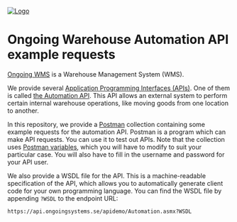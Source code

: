 <a href="https://www.ongoingwarehouse.com">![Logo](https://ongoingwarehouse.com/images/ongoing_logo_10k_blue.png)</a>
# Ongoing Warehouse Automation API example requests
[Ongoing WMS](https://www.ongoingwarehouse.com/) is a Warehouse Management System (WMS).

We provide several [Application Programming Interfaces (APIs)](https://developer.ongoingwarehouse.com/). One of them is called [the Automation API](https://developer.ongoingwarehouse.com/Automation-API). This API allows an external system to perform certain internal warehouse operations, like moving goods from one location to another.

In this repository, we provide a [Postman](https://www.postman.com/) collection containing some example requests for the automation API. Postman is a program which can make API requests. You can use it to test out APIs. Note that the collection uses [Postman variables](https://learning.postman.com/docs/sending-requests/managing-environments/), which you will have to modify to suit your particular case. You will also have to fill in the username and password for your API user.

We also provide a WSDL file for the API. This is a machine-readable specification of the API, which allows you to automatically generate client code for your own programming language. You can find the WSDL file by appending `?WSDL` to the endpoint URL:

```https://api.ongoingsystems.se/apidemo/Automation.asmx?WSDL```
